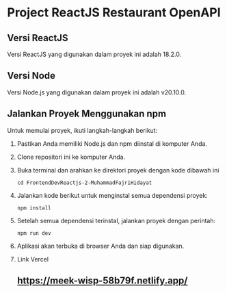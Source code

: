 # Project ReactJS Restaurant OpenAPI

## Versi ReactJS
Versi ReactJS yang digunakan dalam proyek ini adalah 18.2.0.

## Versi Node
Versi Node.js yang digunakan dalam proyek ini adalah v20.10.0.

## Jalankan Proyek Menggunakan npm
Untuk memulai proyek, ikuti langkah-langkah berikut:

1. Pastikan Anda memiliki Node.js dan npm diinstal di komputer Anda.
   
2. Clone repositori ini ke komputer Anda.
   
3. Buka terminal dan arahkan ke direktori proyek dengan kode dibawah ini

   ```
   cd FrontendDevReactjs-2-MuhammadFajriHidayat
   ```
   
4. Jalankan kode berikut untuk menginstal semua dependensi proyek:
   
   ```
   npm install
   ```
   
5. Setelah semua dependensi terinstal, jalankan proyek dengan perintah:
   
   ```
   npm run dev
   ```
   
6. Aplikasi akan terbuka di browser Anda dan siap digunakan.

7. Link Vercel
   
   ## https://meek-wisp-58b79f.netlify.app/
